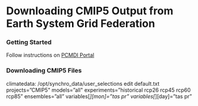 Downloading CMIP5 Output from Earth System Grid Federation
=============================================

### Getting Started

Follow instructions on [PCMDI Portal](http://cmip-pcmdi.llnl.gov/cmip5/data_getting_started.html)

### Downloading CMIP5 Files

climatedata: /opt/synchro_data/user_selections
edit default.txt
projects=”CMIP5"
models=”all"
experiments=”historical rcp26 rcp45 rcp60 rcp85”
ensembles=”all”
variables[*][mon]=”tas pr”
variables[*][day]=”tas pr”
